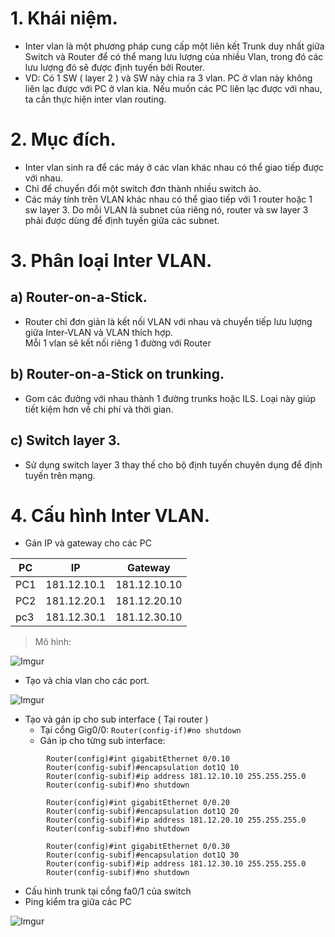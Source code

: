 # 1. Khái niệm.
* Inter vlan là một phương pháp cung cấp một liên kết Trunk duy nhất  giữa Switch và Router để có thể mang lưu lượng của nhiều Vlan, trong đó các lưu lượng đó sẽ được định tuyến bởi Router.
* VD: Có 1 SW ( layer 2 ) và SW này chia ra 3 vlan. PC ở vlan này không liên lạc được với PC ở vlan kia. Nếu muốn các PC liên lạc được với nhau, ta cần thực hiện inter vlan routing.
# 2. Mục đích.
- Inter vlan sinh ra để các máy ở các vlan khác nhau có thể giao tiếp được với nhau.
- Chỉ để chuyển đổi một switch đơn thành nhiều switch ảo.
- Các máy tính trên VLAN khác nhau có thể giao tiếp với 1 router hoặc 1 sw layer 3. Do mỗi VLAN là subnet của riêng nó, router và sw layer 3 phải được dùng để định tuyến giữa các subnet.
# 3. Phân loại Inter VLAN.
## a) Router-on-a-Stick.
- Router chỉ đơn giản là kết nối VLAN với nhau và chuyển tiếp lưu lượng giữa Inter-VLAN và VLAN thích hợp. <br/>
Mỗi 1 vlan sẽ kết nối riêng 1 đường với Router
## b) Router-on-a-Stick on trunking.
- Gom các đường với nhau thành 1 đường trunks hoặc ILS. Loại này giúp tiết kiệm hơn về chi phí và thời gian.
## c) Switch layer 3.
- Sử dụng switch layer 3 thay thế cho bộ định tuyến chuyên dụng để định tuyến trên mạng.

# 4. Cấu hình Inter VLAN.
- Gán IP và gateway cho các PC

|PC|IP|Gateway|
|-|-|-|
|PC1|181.12.10.1|181.12.10.10|
|PC2|181.12.20.1|181.12.20.10|
|pc3|181.12.30.1|181.12.30.10|

> Mô hình:

![Imgur](https://i.imgur.com/TAKyllv.png)

- Tạo và chia vlan cho các port. 

![Imgur](https://i.imgur.com/agEMfdK.png)

- Tạo và gán ip cho sub interface ( Tại router )
	+ Tại cổng Gig0/0: `Router(config-if)#no shutdown `
	+ Gán ip cho từng sub interface:
```
		Router(config)#int gigabitEthernet 0/0.10
		Router(config-subif)#encapsulation dot1Q 10
		Router(config-subif)#ip address 181.12.10.10 255.255.255.0
		Router(config-subif)#no shutdown 

  		Router(config)#int gigabitEthernet 0/0.20
   	 	Router(config-subif)#encapsulation dot1Q 20		
   		Router(config-subif)#ip address 181.12.20.10 255.255.255.0
		Router(config-subif)#no shutdown
    
   		Router(config)#int gigabitEthernet 0/0.30
   		Router(config-subif)#encapsulation dot1Q 30		
		Router(config-subif)#ip address 181.12.30.10 255.255.255.0
		Router(config-subif)#no shutdown
```
- Cấu hình trunk tại cổng fa0/1 của switch
- Ping kiểm tra giữa các PC 

![Imgur](https://i.imgur.com/TLPg5rv.png)
















